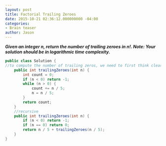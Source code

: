 ```yaml
---
layout: post
title: Factorial Trailing Zeroes
date: 2015-10-21 02:36:12.000000000 -04:00
categories:
- Brain teaser
author: Jason
---
```

<p><strong><em>Given an integer n, return the number of trailing zeroes in n!. Note: Your solution should be in logarithmic time complexity.</em></strong></p>


``` java
public class Solution {
//to compute the number of trailing zeros, we need to first think clear about what will generate a trailing 0? Obviously, a number multiplied by 10 will have a trailing 0 added to it. So we only need to find out how many 10's will appear in the expression of the factorial. Since 10 = 2 * 5 and there are a bunch more 2's (each even number will contribute at least one 2), we only need to count the number of 5's.
    public int trailingZeroes(int n) {
        int count = 0;
        if (n < 0) return -1;
        while (n > 0) {
            count += n / 5;
            n = n / 5;
        }
        return count;
    }
    //recursive
    public int trailingZeroes(int n) {
        if (n < 0) return -1;
        if (n == 0) return 0;
        return n / 5 + trailingZeroes(n / 5);
    }
}
```
